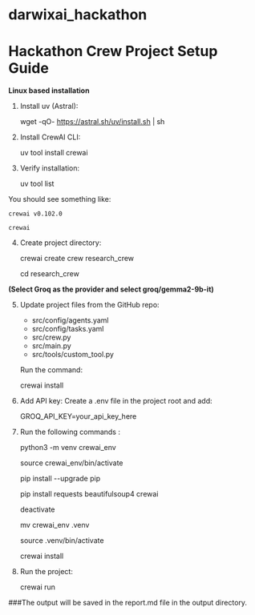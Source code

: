 # darwixai_hackathon
# Hackathon Crew Project Setup Guide


**Linux based installation**

1. Install uv (Astral):
   
    wget -qO- https://astral.sh/uv/install.sh | sh


2. Install CrewAI CLI:

    uv tool install crewai

3. Verify installation:
   
    uv tool list


You should see something like:

    crewai v0.102.0

    crewai

4. Create project directory:

    crewai create crew research_crew
    
    cd research_crew

**(Select Groq as the provider and select groq/gemma2-9b-it)**

5. Update project files from the GitHub repo:
   
   - src/config/agents.yaml
   - src/config/tasks.yaml
   - src/crew.py
   - src/main.py
   - src/tools/custom_tool.py
     
   Run the command:

      crewai install

6. Add API key:
   Create a .env file in the project root and add:

   GROQ_API_KEY=your_api_key_here

7. Run the following commands :

    python3 -m venv crewai_env
    
    source crewai_env/bin/activate

    pip install --upgrade pip

    pip install requests beautifulsoup4 crewai

    deactivate

    mv crewai_env .venv

    source .venv/bin/activate

    crewai install

8. Run the project:
    
      crewai run

###The output will be saved in the report.md file in the output directory.
